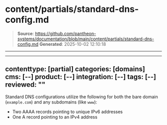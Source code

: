 # content/partials/standard-dns-config.md

> **Source**: https://github.com/pantheon-systems/documentation/blob/main/content/partials/standard-dns-config.md
> **Generated**: 2025-10-02 12:10:18

---

---
contenttype: [partial]
categories: [domains]
cms: [--]
product: [--]
integration: [--]
tags: [--]
reviewed: ""
---

   Standard DNS configurations utilize the following for both the bare domain (`example.com`) and any subdomains (like `www`):

   *  Two AAAA records pointing to unique IPv6 addresses
   *  One A record pointing to an IPv4 address
